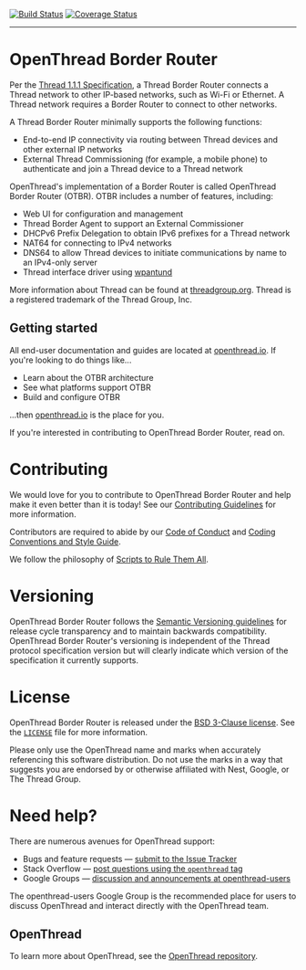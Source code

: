 [![Build Status][otbr-travis-svg]][otbr-travis]
[![Coverage Status][otbr-codecov-svg]][otbr-codecov]

---

# OpenThread Border Router

Per the [Thread 1.1.1 Specification](http://threadgroup.org/ThreadSpec), a Thread Border Router connects a Thread network to other IP-based networks, such as Wi-Fi or Ethernet. A Thread network requires a Border Router to connect to other networks.

A Thread Border Router minimally supports the following functions:

-  End-to-end IP connectivity via routing between Thread devices and other external IP networks
-  External Thread Commissioning (for example, a mobile phone) to authenticate and join a Thread device to a Thread network

OpenThread's implementation of a Border Router is called OpenThread Border Router (OTBR).  OTBR includes a number of features, including:

-  Web UI for configuration and management
-  Thread Border Agent to support an External Commissioner
-  DHCPv6 Prefix Delegation to obtain IPv6 prefixes for a Thread network
-  NAT64 for connecting to IPv4 networks
-  DNS64 to allow Thread devices to initiate communications by name to an IPv4-only server
-  Thread interface driver using [wpantund](https://github.com/openthread/wpantund)

More information about Thread can be found at [threadgroup.org](http://threadgroup.org/). Thread is a registered trademark of the Thread Group, Inc.

[otbr-travis]: https://travis-ci.org/openthread/borderrouter
[otbr-travis-svg]: https://travis-ci.org/openthread/borderrouter.svg?branch=master
[otbr-codecov]: https://codecov.io/gh/openthread/borderrouter
[otbr-codecov-svg]: https://codecov.io/gh/openthread/borderrouter/branch/master/graph/badge.svg

## Getting started

All end-user documentation and guides are located at [openthread.io](https://openthread.io/guides/border_router). If you're looking to do things like...

- Learn about the OTBR architecture
- See what platforms support OTBR
- Build and configure OTBR

...then [openthread.io](https://openthread.io/guides/border_router) is the place for you.

If you're interested in contributing to OpenThread Border Router, read on.

# Contributing

We would love for you to contribute to OpenThread Border Router and help make it even better than it is today! See our [Contributing Guidelines](https://github.com/openthread/borderrouter/blob/master/CONTRIBUTING.md) for more information.

Contributors are required to abide by our [Code of Conduct](https://github.com/openthread/borderrouter/blob/master/CODE_OF_CONDUCT.md) and [Coding Conventions and Style Guide](https://github.com/openthread/borderrouter/blob/master/STYLE_GUIDE.md).

We follow the philosophy of [Scripts to Rule Them All](https://github.com/github/scripts-to-rule-them-all).

# Versioning

OpenThread Border Router follows the [Semantic Versioning guidelines](http://semver.org/) for release cycle transparency and to maintain backwards compatibility. OpenThread Border Router's versioning is independent of the Thread protocol specification version but will clearly indicate which version of the specification it currently supports.

# License

OpenThread Border Router is released under the [BSD 3-Clause license](https://github.com/openthread/borderrouter/blob/master/LICENSE). See the [`LICENSE`](https://github.com/openthread/borderrouter/blob/master/LICENSE) file for more information.

Please only use the OpenThread name and marks when accurately referencing this software distribution. Do not use the marks in a way that suggests you are endorsed by or otherwise affiliated with Nest, Google, or The Thread Group.

# Need help?

There are numerous avenues for OpenThread support:

* Bugs and feature requests — [submit to the Issue Tracker](https://github.com/openthread/borderrouter/issues)
* Stack Overflow — [post questions using the `openthread` tag](http://stackoverflow.com/questions/tagged/openthread)
* Google Groups — [discussion and announcements at openthread-users](https://groups.google.com/forum/#!forum/openthread-users)

The openthread-users Google Group is the recommended place for users to discuss OpenThread and interact directly with the OpenThread team.

## OpenThread

To learn more about OpenThread, see the [OpenThread repository](https://github.com/openthread/openthread).

